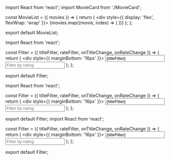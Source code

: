 import React from 'react';
import MovieCard from './MovieCard';

const MovieList = ({ movies }) => {
  return (
    <div style={{ display: 'flex', flexWrap: 'wrap' }}>
      {movies.map((movie, index) => (
        <MovieCard 
          key={index} 
          title={movie.title} 
          description={movie.description} 
          posterURL={movie.posterURL} 
          rating={movie.rating} 
        />
      ))}
    </div>
  );
};

export default MovieList;

import React from 'react';

const Filter = ({ titleFilter, rateFilter, onTitleChange, onRateChange }) => {
  return (
    <div style={{ marginBottom: '16px' }}>
      <input 
        type="text" 
        placeholder="Filter by title" 
        value={titleFilter} 
        onChange={onTitleChange} 
      />
      <input 
        type="number" 
        placeholder="Filter by rating" 
        value={rateFilter} 
        onChange={onRateChange} 
      />
    </div>
  );
};

export default Filter;

import React from 'react';

const Filter = ({ titleFilter, rateFilter, onTitleChange, onRateChange }) => {
  return (
    <div style={{ marginBottom: '16px' }}>
      <input 
        type="text" 
        placeholder="Filter by title" 
        value={titleFilter} 
        onChange={onTitleChange} 
      />
      <input 
        type="number" 
        placeholder="Filter by rating" 
        value={rateFilter} 
        onChange={onRateChange} 
      />
    </div>
  );
};

export default Filter;
import React from 'react';

const Filter = ({ titleFilter, rateFilter, onTitleChange, onRateChange }) => {
  return (
    <div style={{ marginBottom: '16px' }}>
      <input 
        type="text" 
        placeholder="Filter by title" 
        value={titleFilter} 
        onChange={onTitleChange} 
      />
      <input 
        type="number" 
        placeholder="Filter by rating" 
        value={rateFilter} 
        onChange={onRateChange} 
      />
    </div>
  );
};

export default Filter;
